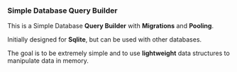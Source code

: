 ﻿
### Simple Database Query Builder 

This is a Simple Database **Query Builder** with **Migrations** and **Pooling**.

Initially designed for **Sqlite**, but can be used with other databases.

The goal is to be extremely simple and to use **lightweight** data structures to manipulate data in memory.